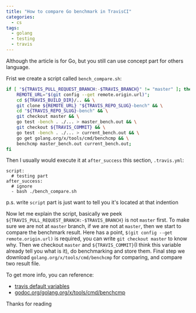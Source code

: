 ```yaml
---
title: "How to compare Go benchmark in TravisCI"
categories:
  - cs
tags:
  - golang
  - testing
  - travis
---
```


Although the article is for Go, but you still can use concept part for others language.

Frist we create a script called `bench_compare.sh`:

```bash
if [ "${TRAVIS_PULL_REQUEST_BRANCH:-$TRAVIS_BRANCH}" != "master" ]; then
	REMOTE_URL="$(git config --get remote.origin.url)";
	cd ${TRAVIS_BUILD_DIR}/.. && \
	git clone ${REMOTE_URL} "${TRAVIS_REPO_SLUG}-bench" && \
	cd "${TRAVIS_REPO_SLUG}-bench" && \
	git checkout master && \
	go test -bench . ./... > master_bench.out && \
	git checkout ${TRAVIS_COMMIT} && \
	go test -bench . ./... > current_bench.out && \
	go get golang.org/x/tools/cmd/benchcmp && \
	benchcmp master_bench.out current_bench.out;
fi
```

Then I usually would execute it at `after_success` this section,
`.travis.yml`:

```
script:
  # testing part
after_success:
  # ignore
  - bash ./bench_compare.sh
```

p.s. write `script` part is just want to tell you it's located at that indention

Now let me explain the script, basically we peek `${TRAVIS_PULL_REQUEST_BRANCH:-$TRAVIS_BRANCH}` is not `master` first.
To make sure we are not at `master` branch, if we are not at `master`, then we start to compare the benchmark result.
Here has a point, `$(git config --get remote.origin.url)` is required, you can write `git checkout master` to know why.
Then we checkout `master` and `${TRAVIS_COMMIT}`(I think this variable already tell you what is it), do benchmarking and store them.
Final step we download `golang.org/x/tools/cmd/benchcmp` for comparing, and compare two result file.

To get more info, you can reference:

- [travis default variables](https://docs.travis-ci.com/user/environment-variables/#default-environment-variables)
- [godoc.org/golang.org/x/tools/cmd/benchcmp](godoc.org/golang.org/x/tools/cmd/benchcmp)

Thanks for reading
